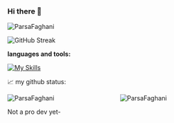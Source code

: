 ### Hi there 👋

<p align="left"><img src="https://github-profile-trophy.vercel.app/?username=ParsaFaghani" alt="ParsaFaghani" /> </p>

![GitHub Streak](https://streak-stats.demolab.com/?user=ParsaFaghani&theme=radical)

**languages and tools:**

[![My Skills](https://skillicons.dev/icons?i=python,cpp,django,godot,rust,postgresql,sqlite&perline=3)](https://skillicons.dev)

📈 my github status:
<p><img align="left" src="https://github-readme-stats.vercel.app/api/top-langs?username=ParsaFaghani&show_icons=true&locale=en&layout=compact&theme=highcontrast" alt="ParsaFaghani" /></p>

<p align="center"> <img src="https://github-readme-stats.vercel.app/api?username=ParsaFaghani&show_icons=true&theme=highcontrast" alt="ParsaFaghani" />

Not a pro dev yet-